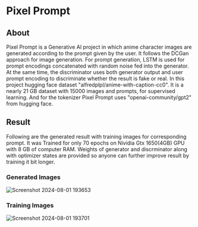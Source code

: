 <p style="text-align:center;"><h1>Pixel Prompt </h1></p>
<h2>About</h2>
Pixel Prompt is a Generative AI project in which anime character images are generated according to the prompt given by the user. It follows the DCGan approach for image generation. For prompt generation, LSTM is used for prompt encodings concatenated with random noise fed into the generator. At the same time, the discriminator uses both generator output and user prompt encoding to discriminate whether the result is fake or real. In this project hugging face dataset "alfredplpl/anime-with-caption-cc0". It is a nearly 21 GB dataset with 15000 images and prompts, for supervised learning. And for the tokenizer Pixel Prompt uses "openai-community/gpt2" from hugging face.
<h2>Result</h2>
Following are the generated result with training images for corresponding prompt. It was Trained for only 70 epochs on Nividia Gtx 1650(4GB) GPU with 8 GB of computer RAM. Weights of generator and discrminator along with optimizer states are provided so anyone can further improve result by training it bit longer.

<h3>Generated Images</h3>

![Screenshot 2024-08-01 193653](https://github.com/user-attachments/assets/894f8ac3-6a4d-4934-ac30-64b85c8cb1ee)
<h3>Training Images</h3>


![Screenshot 2024-08-01 193701](https://github.com/user-attachments/assets/909491e5-cd3c-474b-9562-ee2c7bc5e393)

